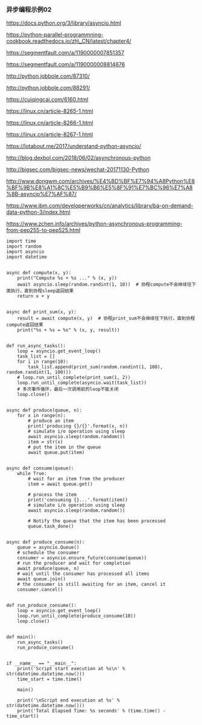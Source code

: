 ### 异步编程示例02

https://docs.python.org/3/library/asyncio.html

https://python-parallel-programmning-cookbook.readthedocs.io/zh\_CN/latest/chapter4/

https://segmentfault.com/a/1190000007851357

https://segmentfault.com/a/1190000008814676

http://python.jobbole.com/87310/

http://python.jobbole.com/88291/

https://cuiqingcai.com/6160.html

https://linux.cn/article-8265-1.html

https://linux.cn/article-8266-1.html

https://linux.cn/article-8267-1.html

https://lotabout.me/2017/understand-python-asyncio/

http://blog.dexbol.com/2018/06/02/asynchronous-python

http://bigsec.com/bigsec-news/wechat-20171130-Python

http://www.dongwm.com/archives/%E4%BD%BF%E7%94%A8Python%E8%BF%9B%E8%A1%8C%E5%B9%B6%E5%8F%91%E7%BC%96%E7%A8%8B-asyncio%E7%AF%87/

https://www.ibm.com/developerworks/cn/analytics/library/ba-on-demand-data-python-3/index.html

https://www.zchen.info/archives/python-asynchronous-programming-from-pep255-to-pep525.html

```
import time
import random
import asyncio
import datetime


async def compute(x, y):
    print("Compute %s + %s ..." % (x, y))
    await asyncio.sleep(random.randint(1, 10))  # 协程compute不会继续往下面执行，直到协程sleep返回结果
    return x + y


async def print_sum(x, y):
    result = await compute(x, y)  # 协程print_sum不会继续往下执行，直到协程compute返回结果
    print("%s + %s = %s" % (x, y, result))


def run_async_tasks():
    loop = asyncio.get_event_loop()
    task_list = []
    for i in range(10):
        task_list.append(print_sum(random.randint(1, 100), random.randint(1, 100)))
    # loop.run_until_complete(print_sum(1, 2))
    loop.run_until_complete(asyncio.wait(task_list))
    # 多次事件循环，最后一次调用前的loop不能关闭
    loop.close()


async def produce(queue, n):
    for x in range(n):
        # produce an item
        print('producing {}/{}'.format(x, n))
        # simulate i/o operation using sleep
        await asyncio.sleep(random.random())
        item = str(x)
        # put the item in the queue
        await queue.put(item)


async def consume(queue):
    while True:
        # wait for an item from the producer
        item = await queue.get()

        # process the item
        print('consuming {}...'.format(item))
        # simulate i/o operation using sleep
        await asyncio.sleep(random.random())

        # Notify the queue that the item has been processed
        queue.task_done()


async def produce_consume(n):
    queue = asyncio.Queue()
    # schedule the consumer
    consumer = asyncio.ensure_future(consume(queue))
    # run the producer and wait for completion
    await produce(queue, n)
    # wait until the consumer has processed all items
    await queue.join()
    # the consumer is still awaiting for an item, cancel it
    consumer.cancel()


def run_produce_consume():
    loop = asyncio.get_event_loop()
    loop.run_until_complete(produce_consume(10))
    loop.close()


def main():
    run_async_tasks()
    run_produce_consume()


if __name__ == "__main__":
    print('Script start execution at %s\n' % str(datetime.datetime.now()))
    time_start = time.time()

    main()

    print('\nScript end execution at %s' % str(datetime.datetime.now()))
    print('Total Elapsed Time: %s seconds' % (time.time() - time_start))
```



